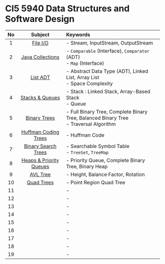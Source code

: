 # CI5 5940 Data Structures and Software Design

|No|Subject|Keywords|
|:-:|:-:|:-|
| 1|[File I/O](notes/m01/01.md)|- Stream, InputStream, OutputStream|
| 2|[Java Collections](notes/02.md)|- `Comparable` (Interface), `Comparator` (ADT) <br> - `Map` (Interface)|
| 3|[List ADT](notes/03.md)|- Abstract Data Type (ADT), Linked List, Array List <br> - Space Complexity|
| 4|[Stacks & Queues](notes/04.md)|- Stack : Linked Stack, Array-Based Stack <br> - Queue|
| 5|[Binary Trees](notes/05.md)|- Full Binary Tree, Complete Binary Tree, Balanced Binary Tree <br> - Traversal Algorithm|
| 6|[Huffman Coding Trees](notes/06.md)|- Huffman Code|
| 7|[Binary Search Trees](notes/07.md)|- Searchable Symbol Table <br> - `TreeSet`, `TreeMap`|
| 8|[Heaps & Priority Queues](notes/08.md)|- Priority Queue, Complete Binary Tree, Binary Heap|
| 9|[AVL Tree](notes/09.md)|- Height, Balance Factor, Rotation|
|10|[Quad Trees](notes/10.md)|- Point Region Quad Tree|
|11|[]()|- |
|12|[]()|- |
|13|[]()|- |
|14|[]()|- |
|15|[]()|- |
|16|[]()|- |
|17|[]()|- |
|18|[]()|- |
|19|[]()|- |